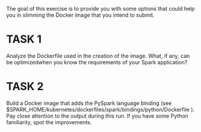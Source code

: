 The goal of this exercise is to provide you with some options that could help
you in slimming the Docker image that you intend to submit.

TASK 1
======
Analyze the Dockerfile used in the creation of the image. What, if any, can be optimizedwhen you know the requirements of your Spark application?


TASK 2
======
Build a Docker image that adds the PySpark language binding (see $SPARK_HOME/kubernetes/dockerfiles/spark/bindings/python/Dockerfile ). Pay close attention to the output during this run. If you have some Python familiarity, spot the improvements.
